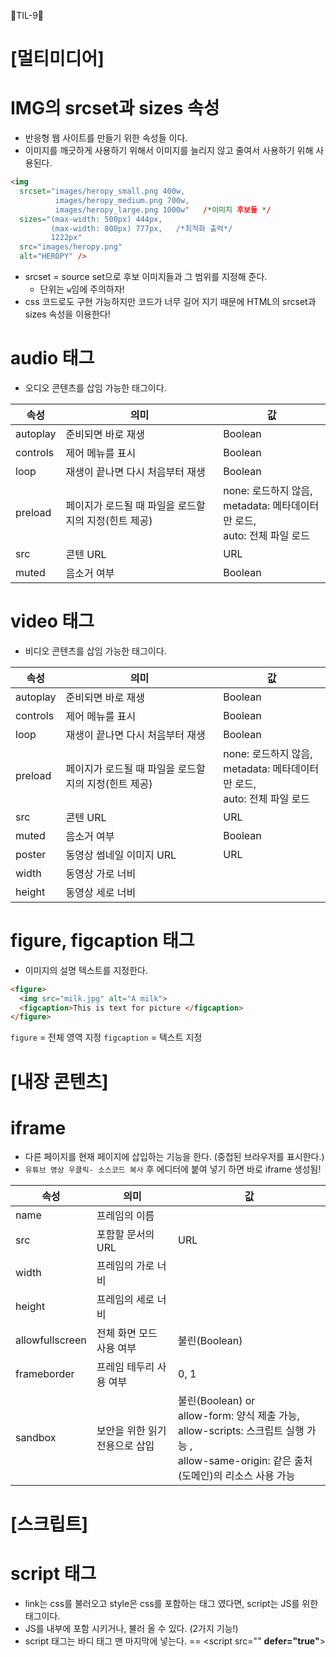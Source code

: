 🦄TIL-9🦄
# [멀티미디어]
# IMG의 srcset과 sizes 속성
- 반응형 웹 사이트를 만들기 위한 속성들 이다.
- 이미지를 깨긋하게 사용하기 위해서 이미지를 늘리지 않고 줄여서 사용하기 위해 사용된다.
```html
<img
  srcset="images/heropy_small.png 400w,
          images/heropy_medium.png 700w,
          images/heropy_large.png 1000w"   /*이미지 후보들 */
  sizes="(max-width: 500px) 444px,
         (max-width: 800px) 777px,   /*최적화 출력*/
         1222px"
  src="images/heropy.png"
  alt="HEROPY" />
```
- srcset = source set으로 후보 이미지들과 그 범위를 지정해 준다.
  - 단위는 `w`임에 주의하자!
- css 코드로도 구현 가능하지만 코드가 너무 길어 지기 때문에 HTML의 srcset과 sizes 속성을 이용한다!

# audio 태그
- 오디오 콘텐츠를 삽임 가능한 태그이다.

|속성|의미|값|
|------|---|---| 
|autoplay|준비되면 바로 재생|Boolean|	
|controls|제어 메뉴를 표시|Boolean|	
|loop|재생이 끝나면 다시 처음부터 재생|Boolean|	
|preload|	페이지가 로드될 때 파일을 로드할지의 지정(힌트 제공)|	none: 로드하지 않음,<br/>metadata: 메타데이터만 로드,<br/>auto: 전체 파일 로드
|src|	콘텐 URL|	URL	|
|muted|음소거 여부|Boolean|

# video 태그
- 비디오 콘텐츠를 삽임 가능한 태그이다.

|속성|의미|값|
|------|---|---| 
|autoplay|준비되면 바로 재생|Boolean|	
|controls|제어 메뉴를 표시|Boolean|	
|loop|재생이 끝나면 다시 처음부터 재생|Boolean|	
|preload|	페이지가 로드될 때 파일을 로드할지의 지정(힌트 제공)|	none: 로드하지 않음,<br/>metadata: 메타데이터만 로드,<br/>auto: 전체 파일 로드
|src|	콘텐 URL|	URL	|
|muted|음소거 여부|Boolean|
|poster|	동영상 썸네일 이미지 URL|	URL|
|width	|동영상 가로 너비|
|height|	동영상 세로 너비|

# figure, figcaption 태그
- 이미지의 설명 텍스트를 지정한다.
```html
<figure>
  <img src="milk.jpg" alt="A milk">
  <figcaption>This is text for picture </figcaption>
</figure>
```
`figure` = 전체 영역 지정
`figcaption` = 텍스트 지정

# [내장 콘텐츠]
# iframe
- 다른 페이지를 현재 페이지에 삽입하는 기능을 한다. (중첩된 브라우저를 표시한다.)
- `유튜브 영상 우클릭- 소스코드 복사` 후 에디터에 붙여 넣기 하면 바로 iframe 생성됨!

|속성|의미|값|
|----|----|------|
|name|	프레임의 이름|
|src|	포함할 문서의 URL	|URL	
|width	|프레임의 가로 너비		
|height	|프레임의 세로 너비		
|allowfullscreen	|전체 화면 모드 사용 여부|	불린(Boolean)	
|frameborder	|프레임 테두리 사용 여부	|0, 1	
|sandbox|	보안을 위한 읽기 전용으로 삽입	|불린(Boolean) or<br/>allow-form: 양식 제출 가능,<br/>allow-scripts: 스크립트 실행 가능 ,<br/> allow-same-origin: 같은 출처(도메인)의 리소스 사용 가능|

# [스크립트]
# script 태그
- link는 css를 불러오고 style은 css를 포함하는 태그 였다면, script는 JS를 위한 태그이다.
- JS를 내부에 포함 시키거나, 불러 올 수 있다. (2가지 기능!)
- script 태그는 바디 태그 맨 마지막에 넣는다. == <script src="" __defer="true"__>

    
